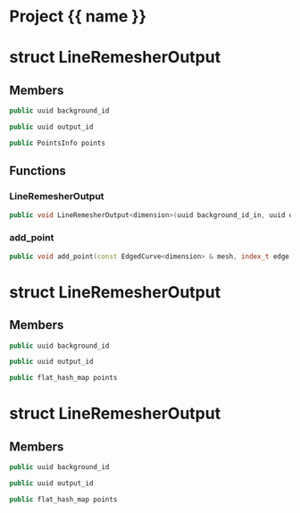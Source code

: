 <script setup>
import {useRoute} from 'vitepress'
const {path} = useRoute()
const tokens = path.split('/')
const words = tokens[2].split('-');
for (let i = 0; i < words.length; i++) {
    words[i] = words[i].charAt(0).toUpperCase() + words[i].slice(1);
    words[i] = words[i].replace('geode', 'Geode')
}
const name = words.join('-');
</script>
# Project {{ name }}

# struct LineRemesherOutput


## Members

```cpp
public uuid background_id

```

```cpp
public uuid output_id

```

```cpp
public PointsInfo points

```



## Functions

### LineRemesherOutput

```cpp
public void LineRemesherOutput<dimension>(uuid background_id_in, uuid output_id_in)
```


### add_point

```cpp
public void add_point(const EdgedCurve<dimension> & mesh, index_t edge, Point<dimension> point, index_t remeshed_vertex)
```




# struct LineRemesherOutput


## Members

```cpp
public uuid background_id

```

```cpp
public uuid output_id

```

```cpp
public flat_hash_map points

```



# struct LineRemesherOutput


## Members

```cpp
public uuid background_id

```

```cpp
public uuid output_id

```

```cpp
public flat_hash_map points

```



